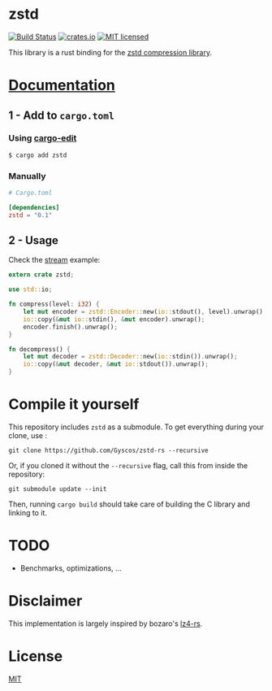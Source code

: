 # zstd

[![Build Status](https://travis-ci.org/Gyscos/zstd-rs.svg?branch=master)](https://travis-ci.org/Gyscos/zstd-rs)
[![crates.io](http://meritbadge.herokuapp.com/zstd)](https://crates.io/crates/zstd)
[![MIT licensed](https://img.shields.io/badge/license-MIT-blue.svg)](./LICENSE)

This library is a rust binding for the [zstd compression library][zstd].

# [Documentation][doc]

## 1 - Add to `cargo.toml`

### Using [cargo-edit]

```bash
$ cargo add zstd
```

### Manually

```toml
# Cargo.toml

[dependencies]
zstd = "0.1"
```

## 2 - Usage

Check the [stream] example:

```rust
extern crate zstd;

use std::io;

fn compress(level: i32) {
	let mut encoder = zstd::Encoder::new(io::stdout(), level).unwrap();
	io::copy(&mut io::stdin(), &mut encoder).unwrap();
    encoder.finish().unwrap();
}

fn decompress() {
	let mut decoder = zstd::Decoder::new(io::stdin()).unwrap();
	io::copy(&mut decoder, &mut io::stdout()).unwrap();
}
```

# Compile it yourself

This repository includes `zstd` as a submodule. To get everything during your clone, use :

```
git clone https://github.com/Gyscos/zstd-rs --recursive
```

Or, if you cloned it without the `--recursive` flag, call this from inside the repository:

```
git submodule update --init
```

Then, running `cargo build` should take care of building the C library and linking to it.

# TODO

* Benchmarks, optimizations, ...

# Disclaimer

This implementation is largely inspired by bozaro's [lz4-rs].

# License

[MIT](LICENSE)

[zstd]: https://github.com/Cyan4973/zstd
[lz4-rs]: https://github.com/bozaro/lz4-rs
[cargo-edit]: https://github.com/killercup/cargo-edit#cargo-add
[doc]: https://gyscos.github.io/zstd-rs/zstd/index.html
[stream]: examples/stream.rs

